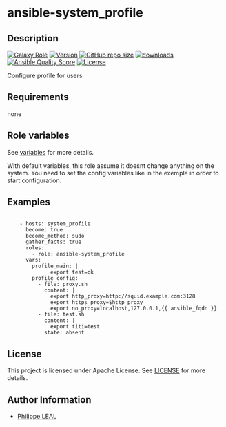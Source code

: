 # ansible-system_profile

## Description

[![Galaxy Role](https://img.shields.io/badge/galaxy-system_profile-purple?style=flat)](https://galaxy.ansible.com/lotusnoir/system_profile)
[![Version](https://img.shields.io/github/release/lotusnoir/ansible-system_profile.svg)](https://github.com/lotusnoir/ansible-system_profile/releases/latest)
[![GitHub repo size](https://img.shields.io/github/repo-size/lotusnoir/ansible-system_profile?color=orange&style=flat)](https://galaxy.ansible.com/lotusnoir/system_profile)
[![downloads](https://img.shields.io/ansible/role/d/56943)](https://galaxy.ansible.com/lotusnoir/system_profile)
[![Ansible Quality Score](https://img.shields.io/ansible/quality/56943)](https://galaxy.ansible.com/lotusnoir/system_profile)
[![License](https://img.shields.io/badge/license-Apache--2.0-brightgreen?style=flat)](https://opensource.org/licenses/Apache-2.0)

Configure profile for users

## Requirements

none

## Role variables

See [variables](/defaults/main.yml) for more details.

With default variables, this role assume it doesnt change anything on the system. You need to set the config variables like in the exemple in order to start configuration.

## Examples

        ---
        - hosts: system_profile
          become: true
          become_method: sudo
          gather_facts: true
          roles:
            - role: ansible-system_profile
          vars: 
            profile_main: |
                  export test=ok
            profile_config:
              - file: proxy.sh
                content: |
                  export http_proxy=http://squid.example.com:3128
                  export https_proxy=$http_proxy 
                  export no_proxy=localhost,127.0.0.1,{{ ansible_fqdn }}
              - file: test.sh
                content: |
                  export titi=test
                state: absent
            



## License

This project is licensed under Apache License. See [LICENSE](/LICENSE) for more details.

## Author Information

- [Philippe LEAL](https://github.com/lotusnoir)
